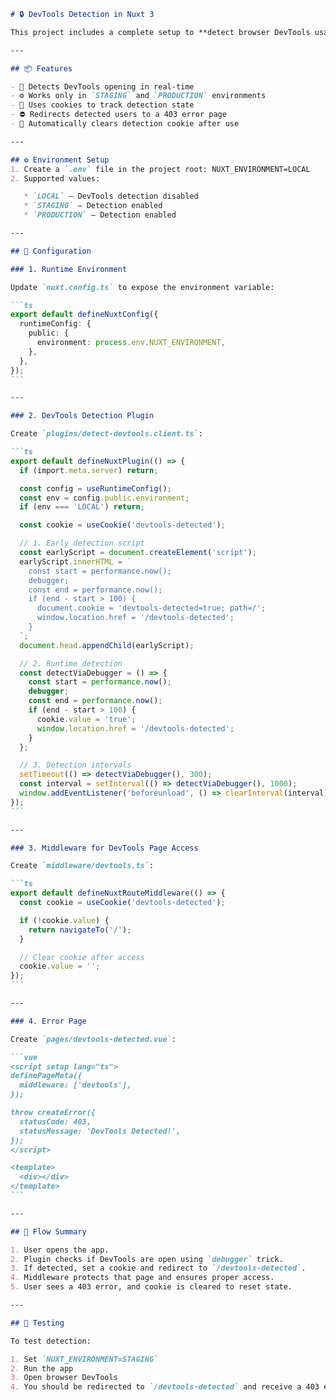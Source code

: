 ````md
# 🔒 DevTools Detection in Nuxt 3

This project includes a complete setup to **detect browser DevTools usage** in a Nuxt 3 application. When DevTools are opened, users will be redirected to a restricted error page (`/devtools-detected`), helping to prevent potential client-side manipulation or inspection.

---

## 📦 Features

- 🚫 Detects DevTools opening in real-time
- ⚙️ Works only in `STAGING` and `PRODUCTION` environments
- 🍪 Uses cookies to track detection state
- ⛔ Redirects detected users to a 403 error page
- 🧼 Automatically clears detection cookie after use

---

## ⚙️ Environment Setup
1. Create a `.env` file in the project root: NUXT_ENVIRONMENT=LOCAL
2. Supported values:

   * `LOCAL` – DevTools detection disabled
   * `STAGING` – Detection enabled
   * `PRODUCTION` – Detection enabled

---

## 🔧 Configuration

### 1. Runtime Environment

Update `nuxt.config.ts` to expose the environment variable:

```ts
export default defineNuxtConfig({
  runtimeConfig: {
    public: {
      environment: process.env.NUXT_ENVIRONMENT,
    },
  },
});
```

---

### 2. DevTools Detection Plugin

Create `plugins/detect-devtools.client.ts`:

```ts
export default defineNuxtPlugin(() => {
  if (import.meta.server) return;

  const config = useRuntimeConfig();
  const env = config.public.environment;
  if (env === 'LOCAL') return;

  const cookie = useCookie('devtools-detected');

  // 1. Early detection script
  const earlyScript = document.createElement('script');
  earlyScript.innerHTML = `
    const start = performance.now();
    debugger;
    const end = performance.now();
    if (end - start > 100) {
      document.cookie = 'devtools-detected=true; path=/';
      window.location.href = '/devtools-detected';
    }
  `;
  document.head.appendChild(earlyScript);

  // 2. Runtime detection
  const detectViaDebugger = () => {
    const start = performance.now();
    debugger;
    const end = performance.now();
    if (end - start > 100) {
      cookie.value = 'true';
      window.location.href = '/devtools-detected';
    }
  };

  // 3. Detection intervals
  setTimeout(() => detectViaDebugger(), 300);
  const interval = setInterval(() => detectViaDebugger(), 1000);
  window.addEventListener('beforeunload', () => clearInterval(interval));
});
```

---

### 3. Middleware for DevTools Page Access

Create `middleware/devtools.ts`:

```ts
export default defineNuxtRouteMiddleware(() => {
  const cookie = useCookie('devtools-detected');

  if (!cookie.value) {
    return navigateTo('/');
  }

  // Clear cookie after access
  cookie.value = '';
});
```

---

### 4. Error Page

Create `pages/devtools-detected.vue`:

```vue
<script setup lang="ts">
definePageMeta({
  middleware: ['devtools'],
});

throw createError({
  statusCode: 403,
  statusMessage: 'DevTools Detected!',
});
</script>

<template>
  <div></div>
</template>
```

---

## 🔁 Flow Summary

1. User opens the app.
2. Plugin checks if DevTools are open using `debugger` trick.
3. If detected, set a cookie and redirect to `/devtools-detected`.
4. Middleware protects that page and ensures proper access.
5. User sees a 403 error, and cookie is cleared to reset state.

---

## 🧪 Testing

To test detection:

1. Set `NUXT_ENVIRONMENT=STAGING`
2. Run the app
3. Open browser DevTools
4. You should be redirected to `/devtools-detected` and receive a 403 error
